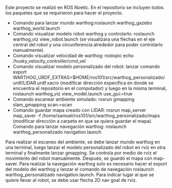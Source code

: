 Este proyecto se realizó en ROS Noetic. En el repositorio se incluyen todos los paquetes que se requirieron para hacer el proyecto.
- Comando para lanzar mundo warthog:roslaunch warthog_gazebo warthog_world.launch
- Comando visualizar modelo robot warthog y controlarlo: roslaunch warthog_viz view_robot.launch (se visualizara una flechas en el eje central del robot y una circunferencia alrededor para poder controlarlo manualmente).
- Comando visualizar velocidad de warthog: rostopic echo /husky_velocity_controller/cmd_vel
- Comando visualizar modelo personalizado del robot: lanzar comando export WARTHOG_URDF_EXTRAS=$HOME/ros101/src/warthog_personalizado/urdf/LIDAR.urdf.xacro 
(modificar dirección específica en donde se encuentra el repositorio en el computador) y luego en la misma terminal, roslaunch warthog_viz view_model.launch use_gui:=true
- Comando escanear ambiente simulado: rosrun gmapping slam_gmapping scan:=scan
- Comando guardar mapa creado con LIDAR: rosrun map_server map_saver -f /home/samuel/ros101/src/warthog_personalizado/maps (modificar dirección a carpeta en que se quiera guardar el mapa).
Comando para lanzar navegación warthog: roslaunch warthog_personalizado navigation.launch

Para realizar el escaneo del ambiente, se debe lanzar mundo warthog en una terminal, luego lanzar el modelo personalizado del robot en rviz en otra terminal y finalmente lanzar gmapping. Se controla por medio de rviz el movimiento del robot manualmente.
Después, se guardó el mapa  con map-saver.
Para realizar la navegación warthog solo es necesario hacer el export del modelo del warthog y lanzar el comando de navegación roslaunch warthog_personalizado navigation.launch. Para indicar lugar al que se quiere llevar al robot, se debe usar flecha 2D nav goal de rviz.
